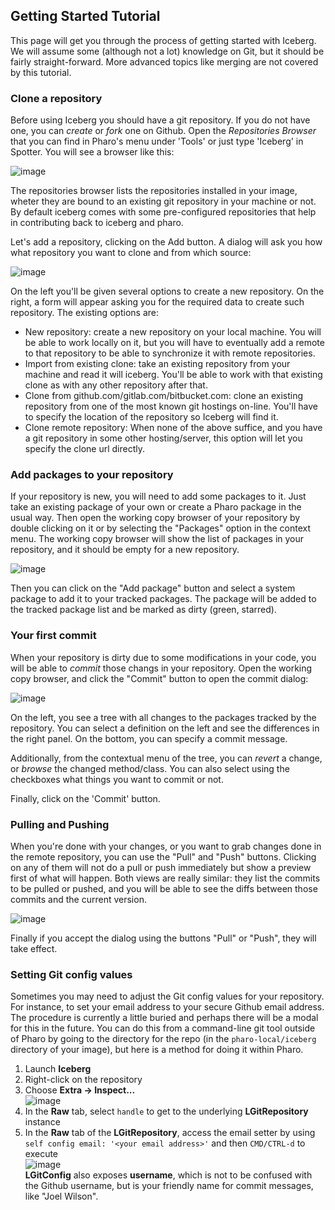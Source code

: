 ## Getting Started Tutorial

This page will get you through the process of getting started with Iceberg.
We will assume some (although not a lot) knowledge on Git, but it should be fairly straight-forward.
More advanced topics like merging are not covered by this tutorial.

### Clone a repository

Before using Iceberg you should have a git repository. If you do not have one, you can *create* or *fork* one on Github.
Open the *Repositories Browser* that you can find in Pharo's menu under 'Tools' or just type 'Iceberg' in Spotter.
You will see a browser like this:

![image](images/tutorial-repositories-browser.png)

The repositories browser lists the repositories installed in your image, wheter they are bound to an existing git repository in your machine or not.
By default iceberg comes with some pre-configured repositories that help in contributing back to iceberg and pharo.

Let's add a repository, clicking on the Add button.
A dialog will ask you how what repository you want to clone and from which source:

![image](images/tutorial-new-repository.png)

On the left you'll be given several options to create a new repository.
On the right, a form will appear asking you for the required data to create such repository.
The existing options are:

 - New repository: create a new repository on your local machine. You will be able to work locally on it, but you will have to eventually add a remote to that repository to be able to synchronize it with remote repositories.
 - Import from existing clone: take an existing repository from your machine and read it will iceberg. You'll be able to work with that existing clone as with any other repository after that.
 - Clone from github.com/gitlab.com/bitbucket.com: clone an existing repository from one of the most known git hostings on-line. You'll have to specify the location of the repository so Iceberg will find it.
 - Clone remote repository: When none of the above suffice, and you have a git repository in some other hosting/server, this option will let you specify the clone url directly.

### Add packages to your repository

If your repository is new, you will need to add some packages to it. Just take an existing package of your own or create a Pharo package in the usual way.
Then open the working copy browser of your repository by double clicking on it or by selecting the "Packages" option in the context menu.
The working copy browser will show the list of packages in your repository, and it should be empty for a new repository.

![image](images/tutorial-add-package.png)

Then you can click on the "Add package" button and select a system package to add it to your tracked packages.
The package will be added to the tracked package list and be marked as dirty (green, starred).

### Your first commit

When your repository is dirty due to some modifications in your code, you will be able to *commit* those changs in your repository.
Open the working copy browser, and click the "Commit" button to open the commit dialog:

![image](images/tutorial-commit.png)

On the left, you see a tree with all changes to the packages tracked by the repository. You can select a definition on the left and see the differences in the right panel.
On the bottom, you can specify a commit message.

Additionally, from the contextual menu of the tree, you can *revert* a change, or *browse* the changed method/class.
You can also select using the checkboxes what things you want to commit or not.

Finally, click on the 'Commit' button.

### Pulling and Pushing

When you're done with your changes, or you want to grab changes done in the remote repository, you can use the "Pull" and "Push" buttons.
Clicking on any of them will not do a pull or push immediately but show a preview first of what will happen.
Both views are really similar: they list the commits to be pulled or pushed, and you will be able to see the diffs between those commits and the current version.

![image](images/tutorial-push.png)

Finally if you accept the dialog using the buttons "Pull" or "Push", they will take effect.


### Setting Git config values

Sometimes you may need to adjust the Git config values for your repository. For instance, to set your email address to your secure Github email address.  The procedure is currently a little buried and perhaps there will be a modal for this in the future.  You can do this from a command-line git tool outside of Pharo by going to the directory for the repo (in the `pharo-local/iceberg` directory of your image), but here is a method for doing it within Pharo.

  1. Launch __Iceberg__
  1. Right-click on the repository
  1. Choose __Extra -> Inspect...__  
     ![image](images/tutorial-repository-inspect.png)
  1. In the __Raw__ tab, select `handle` to get to the underlying __LGitRepository__ instance
  1. In the __Raw__ tab of the __LGitRepository__, access the email setter by using `self config email: '<your email address>'` and then `CMD/CTRL-d` to execute  
     ![image](images/tutorial-config-set.png)  
     __LGitConfig__ also exposes __username__, which is not to be confused with the Github username, but is your friendly name for commit messages, like "Joel Wilson".
